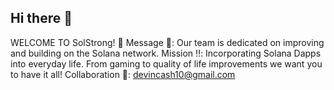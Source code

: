## Hi there 👋
WELCOME TO SolStrong! 💪
Message 📣: Our team is dedicated on improving and building on the Solana network.
Mission ‼️: Incorporating Solana Dapps into everyday life. From gaming to quality of life improvements we want you to have it all!
Collaboration 🤝: devincash10@gmail.com
